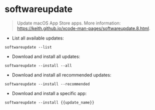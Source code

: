 # softwareupdate

> Update macOS App Store apps.
> More information: <https://keith.github.io/xcode-man-pages/softwareupdate.8.html>.

- List all available updates:

`softwareupdate --list`

- Download and install all updates:

`softwareupdate --install --all`

- Download and install all recommended updates:

`softwareupdate --install --recommended`

- Download and install a specific app:

`softwareupdate --install {{update_name}}`
